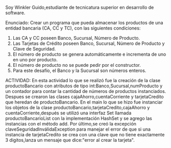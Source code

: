 Soy Winkler Guido,estudiante de tecnicatura superior en desarrollo de software.

Enunciado:
Crear un programa que pueda almacenar los productos de una entidad bancaria (CA, CC y TC), con las siguientes condiciones:  
1. Las CA y CC poseen Banco, Sucursal, Número  de Producto.
2. Las Tarjetas de Crédito poseen Banco,  Sucursal, Número de Producto y Clave de Seguridad.
3. El número de producto se genera  automáticamente e incrementa de uno en uno por producto. 
4. El número de producto no se puede pedir por el constructor.
5. Para este desafío, el Banco y la Sucursal son números enteros.

ACTIVIDAD:
En esta actividad lo que se realizó fue la creación de la clase productoBancario con atributos de tipo int:Banco,Sucursal,numProducto y un contador para contar la cantidad de números de productos instanciados.
Despues se crearon las clases cajaAhorro,cuentaCorriente y tarjetaCredito que heredan de productoBancario.
En el main lo que se hizo fue instanciar los objetos de la clase productoBancario,tarjetaCredito,cajaAhorro y cuentaCorriente,después se utilizó una interfaz Set llamada productoBancarioList con la implementación HashSet y se agrego las instancias con el método add.
Por último,se creó la excepción claveSeguridadInválidaException para manejar el error de que si una instancia de tarjetaCredito se crea con una clave que no tiene exactamente 3 digitos,lanza un mensaje que dice:"error al crear la tarjeta".

